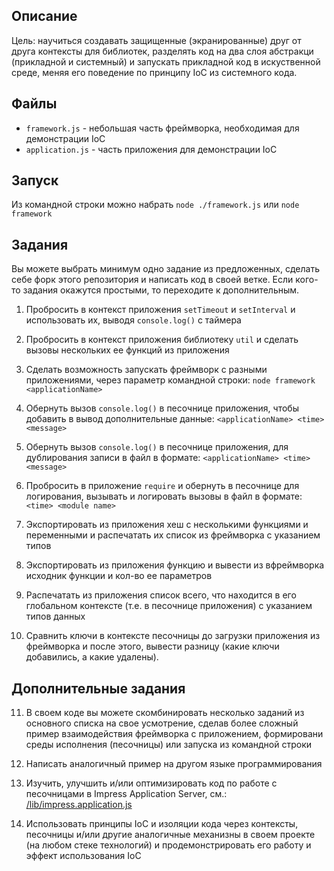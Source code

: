 ## Описание

Цель: научиться создавать защищенные (экранированные) друг от друга контексты
для библиотек, разделять код на два слоя абстракци (прикладной и системный) и
запускать прикладной код в искуственной среде, меняя его поведение по принципу
IoC из системного кода.

## Файлы

* `framework.js` - небольшая часть фреймворка, необходимая для демонстрации IoC
* `application.js` - часть приложения для демонстрации IoC

## Запуск

Из командной строки можно набрать `node ./framework.js` или `node framework`

## Задания

Вы можете выбрать минимум одно задание из предложенных, сделать себе форк этого
репозитория и написать код в своей ветке. Если кого-то задания окажутся
простыми, то переходите к дополнительным.

1. Пробросить в контекст приложения `setTimeout` и `setInterval` и использовать
их, выводя `console.log()` с таймера

2. Пробросить в контекст приложения библиотеку `util` и сделать вызовы
нескольких ее функций из приложения

3. Сделать возможность запускать фреймворк с разными приложениями, через
параметр командной строки: `node framework <applicationName>`

4. Обернуть вызов `console.log()` в песочнице приложения, чтобы добавить в
вывод дополнительные данные: `<applicationName> <time> <message>`

5. Обернуть вызов `console.log()` в песочнице приложения, для дублирования
записи в файл в формате: `<applicationName> <time> <message>`

6. Пробросить в приложение `require` и обернуть в песочнице для логирования,
вызывать и логировать вызовы в файл в формате: `<time> <module name>`

7. Экспортировать из приложения хеш с несколькими функциями и переменными и
распечатать их список из фреймворка с указанием типов

8. Экспортировать из приложения функцию и вывести из вфреймворка исходник
функции и кол-во ее параметров

9. Распечатать из приложения список всего, что находится в его глобальном
контексте (т.е. в песочнице приложения) с указанием типов данных

10. Сравнить ключи в контексте песочницы до загрузки приложения из фреймворка
и после этого, вывести разницу (какие ключи добавились, а какие удалены).

## Дополнительные задания

11. В своем коде вы можете скомбинировать несколько заданий из основного
списка на свое усмотрение, сделав более сложный пример взаимодействия
фреймворка с приложением, формировани среды исполнения (песочницы) или
запуска из командной строки

12. Написать аналогичный пример на другом языке программирования

13. Изучить, улучшить и/или оптимизировать код по работе с песочницами в
Impress Application Server, см.: [/lib/impress.application.js](https://github.com/tshemsedinov/impress/blob/master/lib/impress.application.js)

14. Использовать принципы IoC и изоляции кода через контексты, песочницы
и/или другие аналогичные механизны в своем проекте (на любом стеке технологий)
и продемонстрировать его работу и эффект использования IoC
